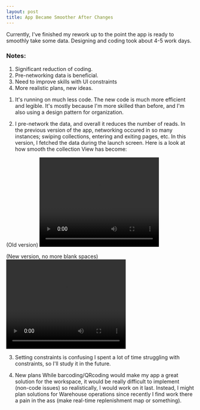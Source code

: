 ```yaml
---
layout: post
title: App Became Smoother After Changes
---
```


Currently, I've finished my rework up to the point the app is ready to smoothly take some data. Designing and coding took about 4-5 work days.

<h3>Notes:</h3>

<ol>
  <li>Significant reduction of coding.</li>
  <li>Pre-networking data is beneficial.</li>
  <li>Need to improve skills with UI constraints</li>
  <li>More realistic plans, new ideas.</li>
</ol> 

1. It's running on much less code.
The new code is much more efficient and legible. It's mostly because I'm more skilled than before, and I'm also using a design pattern for organization.

2. I pre-network the data, and overall it reduces the number of reads.
In the previous version of the app, networking occured in so many instances; swiping collections, entering and exiting pages, etc. 
In this version, I fetched the data during the launch screen. Here is a look at how smooth the collection View has become:

(Old version)
<video width="320" height="240" controls>
  <source type="video/mp4" src="https://mikio1998.github.io/images/11_2_2020//Collection_Recording_1.mp4">
</video>

(New version, no more blank spaces)
<video width="320" height="240" controls>
  <source type="video/mp4" src="https://mikio1998.github.io/images/11_2_2020//Collection_Recording_2.mp4">
</video>

3. Setting constraints is confusing
I spent a lot of time struggling with constraints, so I'll study it in the future.

4. New plans
While barcoding/QRcoding would make my app a great solution for the workspace, it would be really difficult to implement (non-code issues) so realistically, I
would work on it last. Instead, I might plan solutions for Warehouse operations since recently I find work there a pain in the ass (make real-time replenishment map or something).
